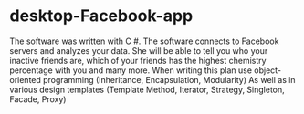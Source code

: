 # desktop-Facebook-app
The software was written with C #. The software connects to Facebook servers and analyzes your data. She will be able to tell you who your inactive friends are, which of your friends has the highest chemistry percentage with you and many more.
 When writing this plan use object-oriented programming (Inheritance, Encapsulation, Modularity) As well as in various design templates (Template Method, Iterator, Strategy, Singleton, Facade, Proxy)
